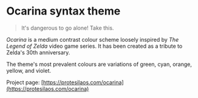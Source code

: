 # Ocarina syntax theme

> It's dangerous to go alone! Take this.

*Ocarina* is a medium contrast colour scheme loosely inspired by *The Legend of Zelda* video game series. It has been created as a tribute to Zelda's 30th anniversary.

The theme's most prevalent colours are variations of green, cyan, orange, yellow, and violet.

Project page: [https://protesilaos.com/ocarina](https://protesilaos.com/ocarina)
